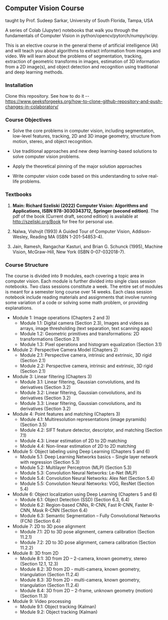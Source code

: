 
## Computer Vision Course 

taught by Prof. Sudeep Sarkar, University of South Florida, Tampa, USA

A series of Colab (Jupyter) notebooks that walk you through the fundamentals of Computer Vision in python/opencv/pytorch/numpy/scipy. 

This is an elective course in the general theme of artificial intelligence (AI) and will teach you about algorithms to extract information from images and video. We will learn about the problems of segmentation, tracking, extraction of geometric transforms in images, estimation of 3D information from a 2D image(s), and object detection and recognition using traditional and deep learning methods. 

### Installation

Clone this repository. See how to do it  -- https://www.geeksforgeeks.org/how-to-clone-github-repository-and-push-changes-in-colaboratory/

### Course Objectives

- Solve the core problems in computer vision, including segmentation, low-level features, tracking, 2D and 3D image geometry, structure from motion, stereo, and object recognition.

- Use traditional approaches and new deep learning-based solutions to solve computer vision problems.

- Apply the theoretical pinning of the major solution approaches

- Write computer vision code based on this understanding to solve real-life problems.

### Textbooks 

1. **Main: Richard Szeliski (2022) Computer Vision: Algorithms and Applications, ISBN 978-3030343712, Springer (second edition)**. The pdf of the book (Current draft, second edition) is available at http://szeliski.org/Book for free for personal use. 

2. Nalwa, Vishvjit (1993) A Guided Tour of Computer Vision, Addison-Wesley, Reading MA (ISBN 1-201-54853-4).

3. Jain, Ramesh, Rangachar Kasturi, and Brian G. Schunck (1995), Machine Vision, McGraw-Hill, New York (ISBN 0-07-032018-7).


### Course Structure 

The course is divided into 9 modules, each covering a topic area in computer vision. Each module is further divided into single class session notebooks. Two class sessions constitute a week. The entire set of modules is meant for a semester long course over 14 weeks. Each class session notebook include reading materials and assignments that involve running some variation of a code or solving some math problem, or providing explanations.


- Module 1: Image operations (Chapters 2 and 3)
  - Module 1.1: Digital camera (Section 2.3), Images and videos as arrays, image thresholding (text separation, text scanning apps) 
  - Module 1.2: Geometric primitives and transformations: 2D transformations (Section 2.1) 
  - Module 1.3: Pixel operations and histogram equalization (Section 3.1) 
- Module 2: Perspective Camera Model (Chapters 2)
  - Module 2.1: Perspective camera, intrinsic and extrinsic, 3D rigid (Section 2.1)
  - Module 2.2: Perspective camera, intrinsic and extrinsic, 3D rigid (Section 2.1)
- Module 3: Linear filtering (Chapters 3)
  - Module 3.1: Linear filtering, Gaussian convolutions, and its derivatives (Section 3.2)
  - Module 3.2: Linear filtering, Gaussian convolutions, and its derivatives (Section 3.2)
  - Module 3.3: Linear filtering, Gaussian convolutions, and its derivatives (Section 3.2) 
- Module 4: Point features and matching (Chapters 3)
  - Module 4.1: Multiresolution representations (image pyramids) (Section 3.5)
  - Module 4.2: SIFT feature detector, descriptor, and matching (Section 7.1)
  - Module 4.3: Linear estimation of 2D to 2D matching
  - Module 4.4: Non-linear estimation of 2D to 2D matching
- Module 5: Object labeling using Deep Learning (Chapters 5 and 6)
  - Module 5.1: Deep Learning Networks basics – Single layer network with regression (Section 5.3)
  - Module 5.2: Multilayer Perceptron (MLP) (Section 5.3)
  - Module 5.3: Convolution Neural Networks: Le-Net (MLP)
  - Module 5.4: Convolution Neural Networks: Alex Net (Section 5.4)
  - Module 5.5: Convolution Neural Networks: VGG, ResNet (Section 5.4)
- Module 6: Object localization using Deep Learning (Chapters 5 and 6)
  - Module 6.1: Object Detection (SSD) (Section 6.3, 6.4)
  - Module 6.2: Region-based CNNs, R-CNN, Fast R-CNN, Faster R-CNN, Mask R-CNN (Section 6.4)
  - Module 6.3: Semantic Segmentation – Fully Convolutional Networks (FCN) (Section 6.4)
- Module 7: 2D to 3D pose alignment
  - Module 7.1: 2D to 3D pose alignment, camera calibration (Section 11.2.1)
  - Module 7.2: 2D to 3D pose alignment, camera calibration (Section 11.2.2)
- Module 8: 3D from 2D
  - Module 8:1: 3D from 2D – 2-camera, known geometry, stereo (Section 12.1, 12.3)
  - Module 8.2: 3D from 2D - multi-camera, known geometry, triangulation (Section 11.2.4)
  - Module 8.3: 3D from 2D - multi-camera, known geometry, triangulation (Section 11.2.4)
  - Module 8.4: 3D from 2D – 2-frame, unknown geometry (motion) (Section 11.3)
- Module 9: Video processing
  - Module 9.1: Object tracking (Kalman)
  - Module 9.2: Object tracking (Kalman)
